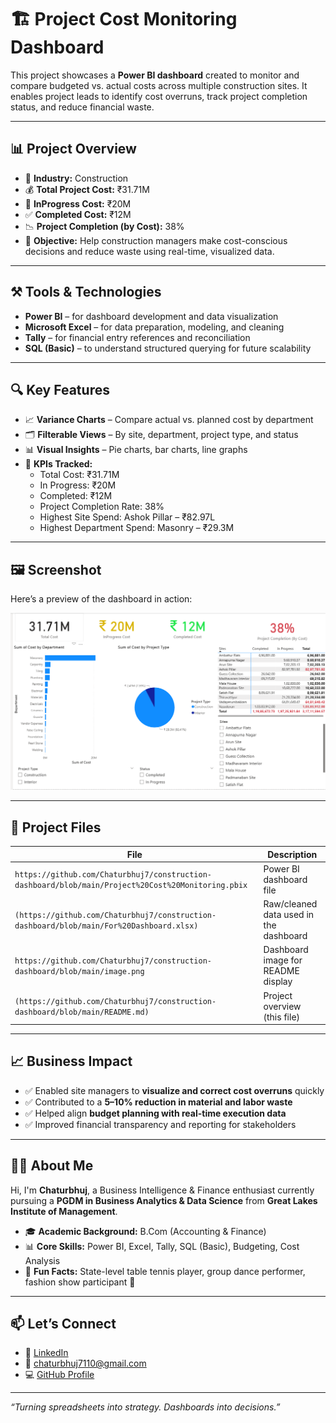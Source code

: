 # 🏗️ Project Cost Monitoring Dashboard

This project showcases a **Power BI dashboard** created to monitor and compare budgeted vs. actual costs across multiple construction sites. It enables project leads to identify cost overruns, track project completion status, and reduce financial waste.

---

## 📊 Project Overview

- 📍 **Industry:** Construction  
- 💰 **Total Project Cost:** ₹31.71M  
- 💸 **InProgress Cost:** ₹20M  
- ✅ **Completed Cost:** ₹12M  
- 📉 **Project Completion (by Cost):** 38%  
- 🎯 **Objective:** Help construction managers make cost-conscious decisions and reduce waste using real-time, visualized data.

---

## ⚒️ Tools & Technologies

- **Power BI** – for dashboard development and data visualization  
- **Microsoft Excel** – for data preparation, modeling, and cleaning  
- **Tally** – for financial entry references and reconciliation  
- **SQL (Basic)** – to understand structured querying for future scalability  

---

## 🔍 Key Features

- 📈 **Variance Charts** – Compare actual vs. planned cost by department  
- 🗂️ **Filterable Views** – By site, department, project type, and status  
- 📊 **Visual Insights** – Pie charts, bar charts, line graphs  
- 📌 **KPIs Tracked:**  
  - Total Cost: ₹31.71M  
  - In Progress: ₹20M  
  - Completed: ₹12M  
  - Project Completion Rate: 38%  
  - Highest Site Spend: Ashok Pillar – ₹82.97L  
  - Highest Department Spend: Masonry – ₹29.3M

---

## 🖼️ Screenshot

Here’s a preview of the dashboard in action:

![Dashboard Overview](https://github.com/Chaturbhuj7/construction-dashboard/blob/main/image.png)

---

## 📁 Project Files

| File                   | Description                          |
|------------------------|--------------------------------------|
| `https://github.com/Chaturbhuj7/construction-dashboard/blob/main/Project%20Cost%20Monitoring.pbix`       | Power BI dashboard file              |
| `(https://github.com/Chaturbhuj7/construction-dashboard/blob/main/For%20Dashboard.xlsx)` | Raw/cleaned data used in the dashboard |
| `https://github.com/Chaturbhuj7/construction-dashboard/blob/main/image.png`      | Dashboard image for README display   |
| `(https://github.com/Chaturbhuj7/construction-dashboard/blob/main/README.md)`            | Project overview (this file)         |

---

## 📈 Business Impact

- ✅ Enabled site managers to **visualize and correct cost overruns** quickly  
- ✅ Contributed to a **5–10% reduction in material and labor waste**  
- ✅ Helped align **budget planning with real-time execution data**  
- ✅ Improved financial transparency and reporting for stakeholders  

---

## 🙋‍♂️ About Me

Hi, I'm **Chaturbhuj**, a Business Intelligence & Finance enthusiast currently pursuing a **PGDM in Business Analytics & Data Science** from **Great Lakes Institute of Management**.

- 🎓 **Academic Background:** B.Com (Accounting & Finance)  
- 📊 **Core Skills:** Power BI, Excel, Tally, SQL (Basic), Budgeting, Cost Analysis  
- 🏓 **Fun Facts:** State-level table tennis player, group dance performer, fashion show participant 🎉

---

## 📫 Let’s Connect

- 💼 [LinkedIn](https://linkedin.com/in/chatur)  
- 💌 chaturbhuj7110@gmail.com  
- 💻 [GitHub Profile](https://github.com/Chaturbhuj7)

---

_“Turning spreadsheets into strategy. Dashboards into decisions.”_
